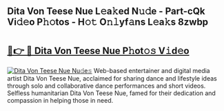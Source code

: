 ## Dita Von Teese Nue L𝚎a𝚔ed N𝚞𝚍e - Part-cQk Vi𝚍𝚎o P𝚑𝚘tos - H𝚘𝚝 O𝚗𝚕yf𝚊ns L𝚎a𝚔s 8zwbp

# <h2><a href="http://kf8yjz.oniu.top/?m=Dita+Von+Teese+Nue">🔗👉 🔴 Dita Von Teese Nue P𝚑ot𝚘𝚜 V𝚒d𝚎o</a></h2>

[![Dita Von Teese Nue Nu𝚍e𝚜](https://i.imgur.com/0qMVB7G.gif)](http://kf8yjz.oniu.top/?m=Dita+Von+Teese+Nue)
Web-based entertainer and digital media artist Dita Von Teese Nue, acclaimed for sharing dance and lifestyle ideas through solo and collaborative dance performances and short videos. Selfless humanitarian Dita Von Teese Nue, famed for their dedication and compassion in helping those in need.  
